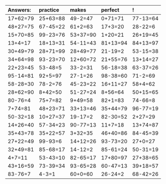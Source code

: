 | Answers: | practice | makes | perfect | ! |
| :--- | :--- | :--- | :--- | :--- |
| 17+62=79 | 25+63=88 | 49-2=47 | 0+71=71 | 77-13=64 | 
| 48+27=75 | 67-45=22 | 61+2=63 | 17+3=20 | 28-22=6 | 
| 15+70=85 | 99-23=76 | 53+37=90 | 1+20=21 | 26+19=45 | 
| 13+4=17 | 18+13=31 | 54-11=43 | 81+13=94 | 84+13=97 | 
| 30+49=79 | 28+71=99 | 28+49=77 | 21-19=2 | 53-15=38 | 
| 34+64=98 | 93-23=70 | 12+60=72 | 21+55=76 | 13+14=27 | 
| 22+23=45 | 53-48=5 | 33-2=31 | 56-18=38 | 63-37=26 | 
| 95-14=81 | 92+5=97 | 27-1=26 | 98-38=60 | 71-2=69 | 
| 58-28=30 | 78-2=76 | 45-23=22 | 16+11=27 | 58+4=62 | 
| 28+62=90 | 8+42=50 | 51-27=24 | 8+56=64 | 50+15=65 | 
| 80-76=4 | 75+7=82 | 9+49=58 | 82+1=83 | 74-66=8 | 
| 7+74=81 | 48+23=71 | 33+13=46 | 35+44=79 | 96-77=19 | 
| 50-32=18 | 10+27=37 | 19-17=2 | 82-30=52 | 2+27=29 | 
| 14+26=40 | 57-34=23 | 90-77=13 | 11+7=18 | 13+74=87 | 
| 35+43=78 | 35+22=57 | 3+32=35 | 46+40=86 | 84-45=39 | 
| 27+22=49 | 99-93=6 | 14+12=26 | 93-73=20 | 27+0=27 | 
| 32+49=81 | 85-68=17 | 14-12=2 | 85-61=24 | 50-31=19 | 
| 4+7=11 | 53-43=10 | 82-65=17 | 17+80=97 | 27+38=65 | 
| 43+16=59 | 73-39=34 | 93-65=28 | 60-47=13 | 39+18=57 | 
| 83-76=7 | 4-3=1 | 60+0=60 | 26-24=2 | 68-42=26 | 

